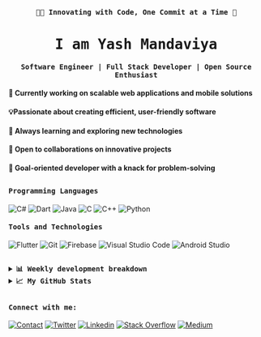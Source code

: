 <p align="center"><samp><b>👨‍💻 Innovating with Code, One Commit at a Time 🚀</b></samp></p>
<p align="center"><h1 align="center"><samp> I am Yash Mandaviya </samp></h1></p> 
<p align="center"><h4 align="center"><samp> Software Engineer | Full Stack Developer | Open Source Enthusiast</samp></h4></p>

<div>
<h4>🔭 Currently working on scalable web applications and mobile solutions</h4>
<h4>💡Passionate about creating efficient, user-friendly software</h4>
<h4>🌱 Always learning and exploring new technologies</h4>
<h4>🤝 Open to collaborations on innovative projects</h4>
<h4>🎯 Goal-oriented developer with a knack for problem-solving</h4>  
</div>

##

<h4><b><samp>Programming Languages</samp></b></h4>

![C#](https://img.shields.io/badge/C%23-239120?style=flat-square&logo=c-sharp&logoColor=white)
![Dart](https://img.shields.io/badge/Dart-2bb7f6?style=flat-square&logo=Dart&logoColor=white)
![Java](https://img.shields.io/badge/Java-ea2d2f?style=flat-square&logo=java&logoColor=white)
![C](https://img.shields.io/badge/C-27338e?style=flat-square&logo=c&logoColor=white)
![C++](https://img.shields.io/badge/C++-00599C?style=flat-square&logo=cplusplus&logoColor=white) 
![Python](https://img.shields.io/badge/Python-3776AB?style=flat-square&logo=python&logoColor=white)

<h4><b><samp>Tools and Technologies</samp></b></h4>

![Flutter](https://img.shields.io/badge/Flutter-47c5fb?style=flat-square&logo=Flutter&logoColor=white)
![Git](https://img.shields.io/badge/Git-F05032?style=flat-square&logo=Git&logoColor=white)
![Firebase](https://img.shields.io/badge/Firebase-ffcb2c?style=flat-square&logo=Firebase&logoColor=white)
![Visual Studio Code](https://img.shields.io/badge/Visual_Studio_Code-007ACC?style=flat-square&logo=Visual-Studio-Code&logoColor=white)
![Android Studio](https://img.shields.io/badge/Android_Studio-3DDC84?style=flat-square&logo=Android-Studio&logoColor=ffffff)
##

<details>
  <summary><b><samp>📊 Weekly development breakdown</samp></b></summary>

<!--START_SECTION:waka-->

```text
No activity tracked
```

<!--END_SECTION:waka-->

##

</details>

<details>
  <summary><b><samp>📈 My GitHub Stats</samp></b></summary>
<br>
<p align="center"> <img align="center" src="https://github-readme-stats.vercel.app/api/top-langs/?username=yash-mandaviya&hide_langs_below=1&&show_icons=true&title_color=08fdd8&icon_color=bb2acf&text_color=ffffff&bg_color=242424"/> <img align="center" src="https://github-readme-stats.vercel.app/api?username=yash-mandaviya&&show_icons=true&title_color=08fdd8&icon_color=bb2acf&text_color=ffffff&bg_color=242424"/>
 </p>

</details>

##

<h4><b><samp>Connect with me:</samp></b></h4>

[![Contact](https://img.shields.io/badge/ymmandaviya1234@gmail.com-0075c8?style=flat-square&logo=gmail&logoColor=white)](mailto:ymmandaviya1234@gmail.com)
[![Twitter](https://img.shields.io/badge/@YashMandaviya4-1DA1F2?style=flat-square&logo=twitter&logoColor=white)](https://twitter.com/YashMandaviya4)
[![Linkedin](https://img.shields.io/badge/Yash_Mandaviya-0077b5?style=flat-square&logo=Linkedin&logoColor=white)](https://www.linkedin.com/in/yash-mandaviya/) 
[![Stack Overflow](https://img.shields.io/badge/Yash_Mandaviya-393939?style=flat-square&logo=stack-overflow&logoColor=white)](https://stackoverflow.com/users/19799314/yash-mandaviya)
[![Medium](https://img.shields.io/badge/@YashMandaviya-black?style=flat-square&logo=medium&logoColor=white)](https://medium.com/@YashMandaviya)
